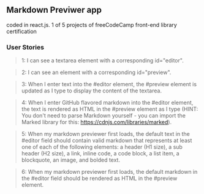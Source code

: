 ## Markdown Previwer app
coded in react.js. 1 of 5 projects of freeCodeCamp front-end library certification

### User Stories
>1: I can see a textarea element with a corresponding id="editor".

>2: I can see an element with a corresponding id="preview".

>3: When I enter text into the #editor element, the #preview element is updated as I type to display the content of the textarea.

>4: When I enter GitHub flavored markdown into the #editor element, the text is rendered as HTML in the #preview element as I type (HINT: You don't need to parse Markdown yourself - you can import the Marked library for this: https://cdnjs.com/libraries/marked).

>5: When my markdown previewer first loads, the default text in the #editor field should contain valid markdown that represents at least    one of each of the following elements: a header (H1 size), a sub header (H2 size), a link, inline code, a code block, a list item, a blockquote, an image, and bolded text.

>6: When my markdown previewer first loads, the default markdown in the #editor field should be rendered as HTML in the #preview element.
